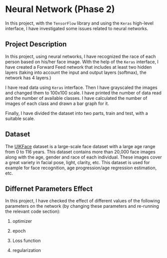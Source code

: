 # Neural Network (Phase 2)
In this project, with the ```TensorFlow``` library and using the ```Keras``` high-level interface, I have investigated some issues related to neural networks.

 ## Project Description

 In this project, using neural networks, I have recognized the race of each person based on his/her face image. With the help of the ```Keras``` interface, I have created a Forward Feed network that includes at least two hidden layers (taking into account the input and output layers (softmax), the network has 4 layers.)

I have read data using ```Keras``` interface.  Then I have grayscaled the images and changed them to 100x100 scale. I have printed the number of data read and the number of available classes. I have calculated the number of images of each class and drawn a bar graph for it.

Finally, I have divided the dataset into two parts, train and test, with a suitable scale.
 
## Dataset
The [UIKFace](https://drive.google.com/file/d/0BxYys69jI14kYVM3aVhKS1VhRUk/view?resourcekey=0-dabpv_3J0C0cditpiAfhAw) dataset is a large-scale face dataset with a large age range from 0 to 116 years.  This dataset contains more than 20,000 face images along with the age, gender and race of each individual.  These images cover a great variety in facial pose, light, clarity, etc. This dataset is used for example for face recognition, age progression/age regression estimation, etc.

## Differnet Parameters Effect

In this project, I have checked the effect of different values of the following parameters on the network (by changing these parameters and re-running the relevant code section):

1. optimizer

2. epoch

3. Loss function

4. regularization

